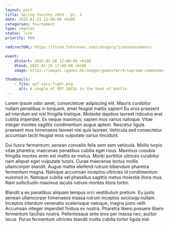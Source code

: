 ```yaml
---
layout: post
title: Spring tourney 2024 - pt. 2
date: 2025-01-23 12:00:00 +0100
categories: tournament
type: regular
status: live
priority: 600

redirectURL: https://forum.faforever.com/category/1/announcements

event:
    dtstart: 2025-01-26 12:00:00 +0100
    dtend: 2025-01-26 17:00:00 +0100
    image: https://images.cgames.de/images/gamestar/4/supreme-commander-forged-alliance-11_1511223.jpg

thumbnails: 
    - file: uef-sacu-fight.png
      alt: A couple of UEF SACUs in the heat of battle.
---
```


Lorem ipsum odor amet, consectetuer adipiscing elit. Mauris curabitur nullam penatibus in torquent, amet feugiat mattis sapien! Eu eros praesent ad interdum est nisi fringilla tristique. Molestie dapibus laoreet ridiculus erat cubilia imperdiet. Ex neque maximus; sapien mus varius natoque. Vitae integer montes sagittis condimentum augue aptent. Nascetur ligula praesent mus himenaeos laoreet nisi quis laoreet. Vehicula sed consectetur accumsan taciti feugiat eros vulputate varius tincidunt.

<!-- excerpt-end -->

Dui fusce fermentum; aenean convallis felis sem sem vehicula. Mollis turpis vitae pharetra; maecenas penatibus cubilia eget risus. Maximus conubia fringilla montes enim est mattis ex metus. Morbi porttitor ultrices curabitur nam aliquet eget vulputate turpis. Curae maecenas lectus mollis ullamcorper blandit. Augue mattis eleifend rutrum bibendum pharetra fermentum magna. Natoque accumsan inceptos ultricies id condimentum euismod in. Natoque cubilia vel phasellus sagittis metus molestie litora mus. Nam sollicitudin maximus iaculis rutrum montes litora tortor.

Blandit a eu penatibus aliquam tempus orci vestibulum pretium. Eu justo aenean ullamcorper himenaeos massa rutrum inceptos sociosqu nullam. Inceptos interdum venenatis scelerisque natoque, magna justo velit. Accumsan integer imperdiet finibus ex nostra. Pharetra libero posuere libero fermentum facilisis nostra. Pellentesque ante eros per massa nec; auctor lacus. Purus fermentum ultricies blandit mollis cubilia tortor ligula nisl.